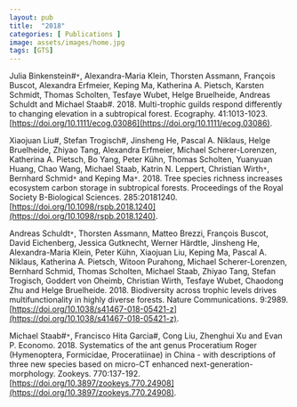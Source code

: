 ```yaml
---
layout: pub
title:  "2018"
categories: [ Publications ]
image: assets/images/home.jpg
tags: [GTS]
---
```

Julia Binkenstein#<code>&ast;</code>, Alexandra-Maria Klein, Thorsten Assmann, François Buscot, Alexandra Erfmeier, Keping Ma, Katherina A. Pietsch, Karsten Schmidt, Thomas Scholten, Tesfaye Wubet, Helge Bruelheide, Andreas Schuldt and Michael Staab#. 2018. Multi-trophic guilds respond differently to changing elevation in a subtropical forest. Ecography. 41:1013-1023. [https://doi.org/10.1111/ecog.03086](https://doi.org/10.1111/ecog.03086).


Xiaojuan Liu#, Stefan Trogisch#, Jinsheng He, Pascal A. Niklaus, Helge Bruelheide, Zhiyao Tang, Alexandra Erfmeier, Michael Scherer-Lorenzen, Katherina A. Pietsch, Bo Yang, Peter Kühn, Thomas Scholten, Yuanyuan Huang, Chao Wang, Michael Staab, Katrin N. Leppert, Christian Wirth<code>&ast;</code>, Bernhard Schmid<code>&ast;</code> and Keping Ma<code>&ast;</code>. 2018. Tree species richness increases ecosystem carbon storage in subtropical forests. Proceedings of the Royal Society B-Biological Sciences. 285:20181240. [https://doi.org/10.1098/rspb.2018.1240](https://doi.org/10.1098/rspb.2018.1240).


Andreas Schuldt<code>&ast;</code>, Thorsten Assmann, Matteo Brezzi, François Buscot, David Eichenberg, Jessica Gutknecht, Werner Härdtle, Jinsheng He, Alexandra-Maria Klein, Peter Kühn, Xiaojuan Liu, Keping Ma, Pascal A. Niklaus, Katherina A. Pietsch, Witoon Purahong, Michael Scherer-Lorenzen, Bernhard Schmid, Thomas Scholten, Michael Staab, Zhiyao Tang, Stefan Trogisch, Goddert von Oheimb, Christian Wirth, Tesfaye Wubet, Chaodong Zhu and Helge Bruelheide. 2018. Biodiversity across trophic levels drives multifunctionality in highly diverse forests. Nature Communications. 9:2989. [https://doi.org/10.1038/s41467-018-05421-z](https://doi.org/10.1038/s41467-018-05421-z).


Michael Staab#<code>&ast;</code>, Francisco Hita Garcia#, Cong Liu, Zhenghui Xu and Evan P. Economo. 2018. Systematics of the ant genus Proceratium Roger (Hymenoptera, Formicidae, Proceratiinae) in China - with descriptions of three new species based on micro-CT enhanced next-generation-morphology. Zookeys. 770:137-192. [https://doi.org/10.3897/zookeys.770.24908](https://doi.org/10.3897/zookeys.770.24908).
